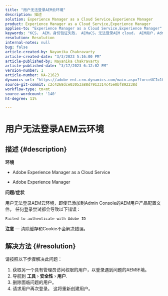 ```yaml
---
title: "用户无法登录AEM云环境"
description: 描述
solution: Experience Manager as a Cloud Service,Experience Manager
product: Experience Manager as a Cloud Service,Experience Manager
applies-to: "Experience Manager as a Cloud Service,Experience Manager"
keywords: "KCS， AEM，身份验证失败， AEMaCS，无法登录AEM cloud， AEM用户，Admin Console"
resolution: Resolution
internal-notes: null
bug: false
article-created-by: Nayanika Chakravarty
article-created-date: "3/3/2023 5:16:00 PM"
article-published-by: Nayanika Chakravarty
article-published-date: "3/17/2023 6:12:02 PM"
version-number: 1
article-number: KA-21623
dynamics-url: "https://adobe-ent.crm.dynamics.com/main.aspx?forceUCI=1&pagetype=entityrecord&etn=knowledgearticle&id=4ff4b70d-e7b9-ed11-83fe-6045bd0067ea"
source-git-commit: c2c4268dce03053a88d7913314c45e0bf892238d
workflow-type: tm+mt
source-wordcount: '140'
ht-degree: 11%

---
```


# 用户无法登录AEM云环境

## 描述 {#description}


<b>环境</b>

- Adobe Experience Manager as a Cloud Service

- Adobe Experience Manager

<b>问题/症状</b>

用户无法登录AEM云环境，即使已添加到Admin Console的AEM用户产品配置文件。 任何登录尝试都会导致以下错误：


```
Failed to authenticate with Adobe ID
```


<b>注意</b>  — 清除缓存和Cookie不会解决错误。


## 解决方法 {#resolution}


请按照以下步骤解决此问题：

1. 获取另一个具有管理员访问权限的用户，以登录遇到问题的AEM环境。
2. 导航到 <b>工具</b> › <b>安全性</b> › <b>用户</b>.
3. 删除面临问题的用户。
4. 请求用户再次登录。 这将重新创建用户。

